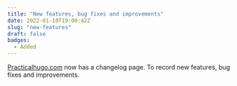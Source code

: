 ```yaml
---
title: "New features, bug fixes and improvements"
date: 2022-01-10T19:00:42Z
slug: "new-features"
draft: false
badges: 
  - Added
---
```


[Practicalhugo.com](https://practicalhugo.com) now has a changelog page. To record new features, bug fixes and improvements.